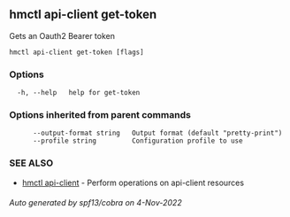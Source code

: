 ## hmctl api-client get-token

Gets an Oauth2 Bearer token

```
hmctl api-client get-token [flags]
```

### Options

```
  -h, --help   help for get-token
```

### Options inherited from parent commands

```
      --output-format string   Output format (default "pretty-print")
      --profile string         Configuration profile to use
```

### SEE ALSO

* [hmctl api-client](hmctl_api-client.md)	 - Perform operations on api-client resources

###### Auto generated by spf13/cobra on 4-Nov-2022
